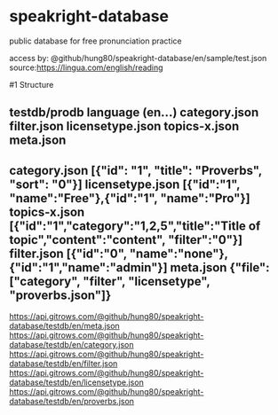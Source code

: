 # speakright-database
public database for free pronunciation practice


access by: @github/hung80/speakright-database/en/sample/test.json
source:https://lingua.com/english/reading

#1 Structure


testdb/prodb
    language (en...)
        category.json
		filter.json
		licensetype.json
		topics-x.json
		meta.json
-----------
category.json
[{"id": "1", "title": "Proverbs", "sort": "0"}]
licensetype.json
[{"id":"1", "name":"Free"},{"id":"1", "name":"Pro"}]
topics-x.json
[{"id":"1","category":"1,2,5","title":"Title of topic","content":"content", "filter":"0"}]
filter.json
[{"id":"0", "name":"none"}, {"id":"1","name":"admin"}]
meta.json 
{"file": ["category", "filter", "licensetype", "proverbs.json"]}
------
https://api.gitrows.com/@github/hung80/speakright-database/testdb/en/meta.json
https://api.gitrows.com/@github/hung80/speakright-database/testdb/en/category.json
https://api.gitrows.com/@github/hung80/speakright-database/testdb/en/filter.json
https://api.gitrows.com/@github/hung80/speakright-database/testdb/en/licensetype.json
https://api.gitrows.com/@github/hung80/speakright-database/testdb/en/proverbs.json

